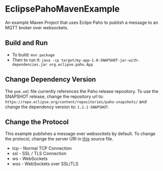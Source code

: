 # EclipsePahoMavenExample
An example Maven Project that uses Eclipe Paho to publish a message to an MQTT broker over websockets.

## Build and Run

 * To build: ```mvn package```
 * Then to run it: ```java -cp target/my-app-1.0-SNAPSHOT-jar-with-dependencies.jar org.eclipse.paho.App```

## Change Dependency Version
The ```pom.xml``` file currently references the Paho release repository.
To use the SNAPSHOT release, change the repository url to: ```https://repo.eclipse.org/content/repositories/paho-snapshots/``` and change the dependency version to: ```1.2.1-SNAPSHOT```.


## Change the Protocol
This example publishes a message over websockets by default. To change the protocol, change the server URI in [this](src/main/java/org/eclipse/paho/App.java) source file.

 * tcp - Normal TCP Connection
 * ssl - SSL / TLS Connection
 * ws - WebSockets
 * wss - WebSockets over SSL/TLS
